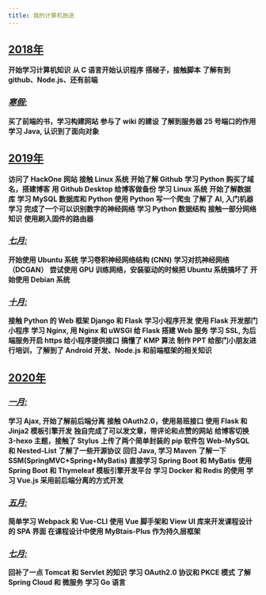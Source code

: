 ```yaml
---
title: 我的计算机旅途
---
```


## [**2018年**](#2018年)

**开始学习计算机知识**
**从 C 语言开始认识程序**
**搭梯子，接触脚本**
**了解有到 github、Node.js、还有前端**

### [*寒假:*](#寒假)

**买了前端的书，学习构建网站**
**参与了 wiki 的建设**
**了解到服务器 25 号端口的作用**
**学习 Java, 认识到了面向对象**

## [**2019年**](#2019年)

**访问了 HackOne 网站**
**接触 Linux 系统**
**开始了解 Github**
**学习 Python**
**购买了域名，搭建博客**
**用 Github Desktop 给博客做备份**
**学习 Linux 系统**
**开始了解数据库**
**学习 MySQL 数据库和 Python**
**使用 Python 写一个爬虫**
**了解了 AI, 入门机器学习**
**完成了一个可以识别数字的神经网络**
**学习 Python 数据结构**
**接触一部分网络知识**
**使用刷入固件的路由器**

### [*七月:*](#七月)

**开始使用 Ubuntu 系统**
**学习卷积神经网络结构 (CNN)**
**学习对抗神经网络（DCGAN）**
**尝试使用 GPU 训练网络，安装驱动的时候把 Ubuntu 系统搞坏了**
**开始使用 Debian 系统**

### [*十月:*](#十月)

**接触 Python 的 Web 框架 Django 和 Flask**
**学习小程序开发**
**使用 Flask 开发部门小程序**
**学习 Nginx, 用 Nginx 和 uWSGI 给 Flask 搭建 Web 服务**
**学习 SSL, 为后端服务开启 https 给小程序提供接口**
**搞懂了 KMP 算法**
**制作 PPT 给部门小朋友进行培训，了解到了 Android 开发、Node.js 和前端框架的相关知识**

## [**2020年**](#2020年)

### [*一月:*](#一月)

**学习 Ajax, 开始了解前后端分离**
**接触 OAuth2.0，使用易班接口**
**使用 Flask 和 Jinja2 模板引擎开发**
**独自完成了可以发文章，带评论和点赞的网站**
**给博客切换 3-hexo 主题，接触了 Stylus**
**上传了两个简单封装的 pip 软件包 Web-MySQL 和 Nested-List**
**了解了一些开源协议**
**回归 Java, 学习 Maven**
**了解一下 SSM(SpringMVC+Spring+MyBatis)**
**直接学习 Spring Boot 和 MyBatis**
**使用 Spring Boot 和 Thymeleaf 模板引擎开发平台**
**学习 Docker 和 Redis 的使用**
**学习 Vue.js 采用前后端分离的方式开发**

### [*五月:*](#五月)

**简单学习 Webpack 和 Vue-CLI**
**使用 Vue 脚手架和 View UI 库来开发课程设计的 SPA 界面**
**在课程设计中使用 MyBtais-Plus 作为持久层框架**

### [*七月:*](#七月)

**回补了一点 Tomcat 和 Servlet 的知识**
**学习 OAuth2.0 协议和 PKCE 模式**
**了解 Spring Cloud 和 微服务**
**学习 Go 语言**
